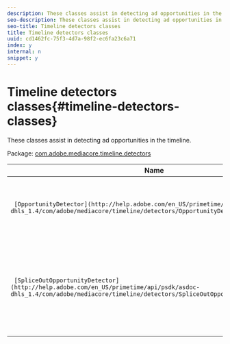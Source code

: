 ```yaml
---
description: These classes assist in detecting ad opportunities in the timeline.
seo-description: These classes assist in detecting ad opportunities in the timeline.
seo-title: Timeline detectors classes
title: Timeline detectors classes
uuid: cd1462fc-75f3-4d7a-98f2-ec6fa23c6a71
index: y
internal: n
snippet: y
---
```


# Timeline detectors classes{#timeline-detectors-classes}

These classes assist in detecting ad opportunities in the timeline.

 Package: [com.adobe.mediacore.timeline.detectors](http://help.adobe.com/en_US/primetime/api/psdk/asdoc-dhls_1.4/com/adobe/mediacore/timeline/detectors/package-detail.html) 

|  Name  | Description  |
|---|---|
| ` [OpportunityDetector](http://help.adobe.com/en_US/primetime/api/psdk/asdoc-dhls_1.4/com/adobe/mediacore/timeline/detectors/OpportunityDetector.html)`  | Interface that must be implemented by any opportunity detector class.  |
| ` [SpliceOutOpportunityDetector](http://help.adobe.com/en_US/primetime/api/psdk/asdoc-dhls_1.4/com/adobe/mediacore/timeline/detectors/SpliceOutOpportunityDetector.html)`  |Class that monitors the playback timeline and detects ad placement opportunities inserted into the manifest as `SpliceOut` comments.  |

